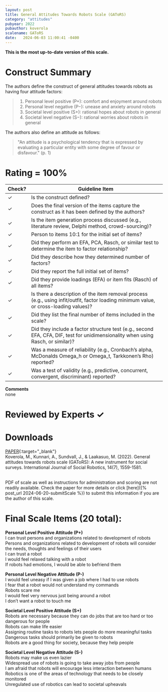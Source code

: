 ```yaml
---
layout: post
title: General Attitudes Towards Robots Scale (GAToRS)
category: "attitudes"
pubyear: 2022
pubauthor: koverola
scalename: GAToRS
date:   2024-06-03 11:00:41 -0400
---
```

**This is the most up-to-date version of this scale.**

# Construct Summary

The authors define the construct of general attitudes towards robots as having four attitude factors:

>1. Personal level positive (P+): comfort and enjoyment around robots 
>2. Personal level negative (P−): unease and anxiety around robots 
>3. Societal level positive (S+): rational hopes about robots in general 
>4. Societal level negative (S−): rational worries about robots in general

The authors also define an attitude as follows: 

>"An attitude is a psychological tendency that is expressed by evaluating a particular entity with some degree of favour or disfavour." (p. 1)

# Rating = 100% 


<table>
  <thead>
    <tr>
      <th>Check?</th>
      <th>Guideline Item</th>
    </tr>
  </thead>
  <tbody>
    <tr>
      <td>&#10003;</td>
      <td>Is the construct defined?</td>
    </tr>
    <tr>
      <td>&#10003;</td>
      <td>Does the final version of the items capture the construct as it has been defined by the authors?</td>
    </tr>
    <tr>
      <td>&#10003;</td>
      <td>Is the item generation process discussed (e.g., literature review, Delphi method, crowd-sourcing)?</td>
    </tr>
    <tr>
      <td>&#10003;</td>
      <td>Person to items 10:1 for the initial set of items?</td>
    </tr>
    <tr>
      <td>&#10003;</td>
      <td>Did they perform an EFA, PCA, Rasch, or similar test to determine the item to factor relationship?</td>
    </tr>
    <tr>
      <td>&#10003;</td>
      <td>Did they describe how they determined number of factors?</td>
    </tr>
    <tr>
      <td>&#10003;</td>
      <td>Did they report the full initial set of items?</td>
    </tr>
    <tr>
      <td>&#10003;</td>
      <td>Did they provide loadings (EFA) or item fits (Rasch) of all items?</td>
    </tr>
    <tr>
      <td>&#10003;</td>
      <td>Is there a description of the item removal process (e.g., using infit/outfit, factor loading minimum value, or cross-loading values)?</td>
    </tr>
    <tr>
      <td>&#10003;</td>
      <td>Did they list the final number of items included in the scale?</td>
    </tr>
    <tr>
      <td>&#10003;</td>
      <td>Did they include a factor structure test (e.g., second EFA, CFA, DIF, test for unidimensionality when using Rasch, or similar)?</td>
    </tr>
    <tr>
      <td>&#10003;</td>
      <td>Was a measure of reliability (e.g., Cronbach’s alpha, McDonalds Omega_h or Omega_t, Tarkkonen’s Rho) reported?</td>
    </tr>
    <tr>
      <td>&#10003;</td>
      <td>Was a test of validity (e.g., predictive, concurrent, convergent, discriminant) reported?</td>
    </tr>
  </tbody>
</table>


**Comments**
<br> none

# Reviewed by Experts &#10003;

# Downloads

[PAPER](https://link.springer.com/article/10.1007/s12369-022-00880-3){:target="_blank"}
<br>Koverola, M., Kunnari, A., Sundvall, J., & Laakasuo, M. (2022). General attitudes towards robots scale (GAToRS): A new instrument for social surveys. International Journal of Social Robotics, 14(7), 1559-1581.

<br>PDF of scale as well as instructions for administration and scoring are not readily available. Check the paper for more details or click [here]({% post_url 2024-06-20-submitScale %}) to submit this information if you are the author of this scale.

# Final Scale Items (20 total):

**Personal Level Positive Attitude (P+)**
<br>I can trust persons and organizations related to development of robots
<br>Persons and organizations related to development of robots will consider the needs, thoughts and feelings of their users
<br>I can trust a robot
<br>I would feel relaxed talking with a robot
<br>If robots had emotions, I would be able to befriend them

**Personal Level Negative Attitude (P-)**
<br>I would feel uneasy if I was given a job where I had to use robots
<br>I fear that a robot would not understand my commands
<br>Robots scare me
<br>I would feel very nervous just being around a robot
<br>I don’t want a robot to touch me

**Societal Level Positive Attitude (S+)**
<br>Robots are necessary because they can do jobs that are too hard or too dangerous for people
<br>Robots can make life easier
<br>Assigning routine tasks to robots lets people do more meaningful tasks
<br>Dangerous tasks should primarily be given to robots
<br>Robots are a good thing for society, because they help people

**Societal Level Negative Attitude (S-)**
<br>Robots may make us even lazier
<br>Widespread use of robots is going to take away jobs from people
<br>I am afraid that robots will encourage less interaction between humans
<br>Robotics is one of the areas of technology that needs to be closely monitored
<br>Unregulated use of robotics can lead to societal upheavals

